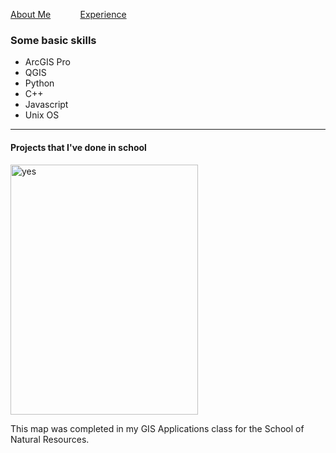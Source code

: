 
<!DOCTYPE html>
<html>
  
<p><a href="./AboutMax.md">About Me</a> &nbsp; &nbsp; &nbsp; &nbsp; &nbsp; &nbsp;<a href="./Experience.md">Experience</a></p>
<head>
<h3>Some basic skills</h3>
</head>
<body>
  
<ul>
<li>ArcGIS Pro</li>
<li>QGIS</li>
<li>Python</li> 
<li>C++</li>
<li>Javascript</li>
<li>Unix OS</li>
</ul>

<hr>
<h4>Projects that I've done in school</h4>
<img src="https://github.com/max1sing/max1sing/blob/main/landcover.png?raw=true" alt="yes" width="300" height="400">
<p>This map was completed in my GIS Applications class for the School of Natural Resources.</p>
</body>
  
 
